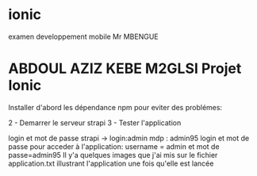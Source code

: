 # ionic
examen developpement mobile Mr MBENGUE
# ABDOUL AZIZ KEBE M2GLSI Projet Ionic

Installer d'abord les dépendance npm pour eviter des problémes:

2 - Demarrer le serveur strapi
3 - Tester l'application

login et mot de passe strapi -> login:admin mdp : admin95
login et mot de passe pour acceder à l'application: username = admin et mot de passe=admin95
Il y'a quelques images que j'ai mis sur le fichier application.txt illustrant l'application une fois qu'elle est lancée
 
